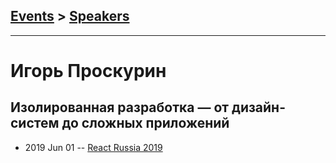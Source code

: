 ## [Events](../README.md) > [Speakers](../speakers.md)
---

# Игорь Проскурин

## Изолированная разработка — от дизайн-систем до сложных приложений
- 2019 Jun 01 -- [React Russia 2019](https://www.youtube.com/watch?v=m-dNun9XPPY&list=PLxa0i_ba1uugnX3ZKdzxgtnWdpMuePZh6&index=3&t=0s)    
